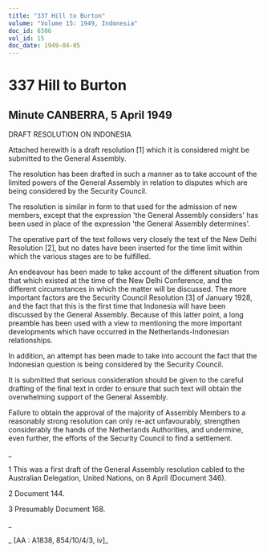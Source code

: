 ```yaml
---
title: "337 Hill to Burton"
volume: "Volume 15: 1949, Indonesia"
doc_id: 6506
vol_id: 15
doc_date: 1949-04-05
---
```


# 337 Hill to Burton

## Minute CANBERRA, 5 April 1949

DRAFT RESOLUTION ON INDONESIA

Attached herewith is a draft resolution [1] which it is considered might be submitted to the General Assembly.

The resolution has been drafted in such a manner as to take account of the limited powers of the General Assembly in relation to disputes which are being considered by the Security Council.

The resolution is similar in form to that used for the admission of new members, except that the expression 'the General Assembly considers' has been used in place of the expression 'the General Assembly determines'.

The operative part of the text follows very closely the text of the New Delhi Resolution [2], but no dates have been inserted for the time limit within which the various stages are to be fulfilled.

An endeavour has been made to take account of the different situation from that which existed at the time of the New Delhi Conference, and the different circumstances in which the matter will be discussed. The more important factors are the Security Council Resolution [3] of January 1928, and the fact that this is the first time that Indonesia will have been discussed by the General Assembly. Because of this latter point, a long preamble has been used with a view to mentioning the more important developments which have occurred in the Netherlands-Indonesian relationships.

In addition, an attempt has been made to take into account the fact that the Indonesian question is being considered by the Security Council.

It is submitted that serious consideration should be given to the careful drafting of the final text in order to ensure that such text will obtain the overwhelming support of the General Assembly.

Failure to obtain the approval of the majority of Assembly Members to a reasonably strong resolution can only re-act unfavourably, strengthen considerably the hands of the Netherlands Authorities, and undermine, even further, the efforts of the Security Council to find a settlement.

_

1 This was a first draft of the General Assembly resolution cabled to the Australian Delegation, United Nations, on 8 April (Document 346).

2 Document 144.

3 Presumably Document 168.

_

_ [AA : A1838, 854/10/4/3, iv]_
